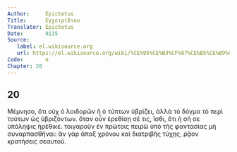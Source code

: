 ```yaml
---
Author:     Epictetus  
Title:      Εγχειρίδιον  
Translator: Epictetus  
Date:       0135  
Source:
   label: el.wikisource.org
   url: https://el.wikisource.org/wiki/%CE%95%CE%B3%CF%87%CE%B5%CE%B9%CF%81%CE%AF%CE%B4%CE%B9%CE%BF%CE%BD 
Code:       e  
Chapter: 20
---
```

##  20

Μέμνησο, ὅτι οὐχ ὁ λοιδορῶν ἢ ὁ τύπτων ὑβρίζει, ἀλλὰ τὸ δόγμα τὸ περὶ τούτων ὡς
ὑβριζόντων. ὅταν οὖν ἐρεθίσῃ σέ τις, ἴσθι, ὅτι ἡ σή σε ὑπόληψις ἠρέθικε.
τοιγαροῦν ἐν πρώτοις πειρῶ ὑπὸ τῆς φαντασίας μὴ συναρπασθῆναι: ἂν γὰρ ἅπαξ
χρόνου καὶ διατριβῆς τύχῃς, ῥᾷον κρατήσεις σεαυτοῦ.


